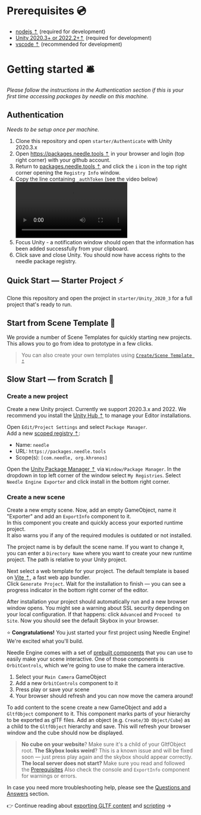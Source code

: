 # Prerequisites 💿
- [nodejs ⇡](https://nodejs.org/en/) (required for development)
- [Unity 2020.3+ or 2022.2+⇡](https://unity3d.com/get-unity/download) (required for development)
- [vscode ⇡](https://code.visualstudio.com/) (recommended for development)

# Getting started 🛎

*Please follow the instructions in the Authentication section if this is your first time accessing packages by needle on this machine.*

## Authentication  

*Needs to be setup once per machine.*  

1) Clone this repository and open ``starter/Authenticate`` with Unity 2020.3.x
2) Open [https://packages.needle.tools ⇡](https://packages.needle.tools) in your browser and login (top right corner) with your github account. 
3) Return to [packages.needle.tools ⇡](https://packages.needle.tools) and click the ``i`` icon in the top right corner opening the ``Registry Info`` window.
4) Copy the line containing ``_authToken`` (see the video below)  
   <video src="https://user-images.githubusercontent.com/5083203/166433857-a0c9e29f-9413-4e10-a1a1-2029e3d3ab06.mp4" autoplay></video>
6) Focus Unity - a notification window should open that the information has been added successfully from your clipboard.
7) Click save and close Unity. You should now have access rights to the needle package registry.

## Quick Start — Starter Project ⚡
Clone this repository and open the project in ``starter/Unity_2020_3`` for a full project that's ready to run.

## Start from Scene Template 🌵

We provide a number of Scene Templates for quickly starting new projects. This allows you to go from idea to prototype in a few clicks.

> You can also create your own templates using [``Create/Scene Template ⇡``](https://docs.unity3d.com/Manual/scene-templates.html)
 
## Slow Start — from Scratch 🐢

### Create a new project

Create a new Unity project. Currently we support 2020.3.x and 2022. We recommend you install the [Unity Hub ⇡](https://docs.unity3d.com/hub/manual/index.html) to manage your Editor installations.

Open ``Edit/Project Settings`` and select ``Package Manager``.  
Add a new [scoped registry ⇡](https://docs.unity3d.com/Manual/upm-scoped.html):
- Name: ``needle``
- URL: ``https://packages.needle.tools``
- Scope(s): ``[com.needle, org.khronos]``

Open the [Unity Package Manager ⇡](https://docs.unity3d.com/Manual/upm-ui.html) via ``Window/Package Manager``. In the dropdown in top left corner of the window select ``My Registries``. Select ``Needle Engine Exporter`` and click install in the bottom right corner.  

### Create a new scene

Create a new empty scene. Now, add an empty GameObject, name it "Exporter" and add an `ExportInfo` component to it.  
In this component you create and quickly access your exported runtime project.  
It also warns you if any of the required modules is outdated or not installed.  

The project name is by default the scene name. If you want to change it, you can enter a ``Directory Name`` where you want to create your new runtime project. The path is relative to your Unity project.  

Next select a web template for your project. The default template is based on [Vite ⇡](https://vitejs.dev/), a fast web app bundler.  
Click ``Generate Project``. Wait for the installation to finish — you can see a progress indicator in the bottom right corner of the editor.  

After installation your project should automatically run and a new browser window opens. You might see a warning about SSL security depending on your local configuration. If that happens: click ``Advanced`` and ``Proceed to Site``. Now you should see the default Skybox in your browser.  

⭐ **Congratulations!** You just started your first project using Needle Engine! We're excited what you'll build.  

Needle Engine comes with a set of [prebuilt components](./component-reference.md) that you can use to easily make your scene interactive. One of those components is ``OrbitControls``, which we're going to use to make the camera interactive.
1. Select your ``Main Camera`` GameObject
2. Add a new ``OrbitControls`` component to it 
3. Press play or save your scene
4. Your browser should refresh and you can now move the camera around!

To add content to the scene create a new GameObject and add a ``GltfObject`` component to it. This component marks parts of your hierarchy to be exported as glTF files. Add an object (e.g. ``Create/3D Object/Cube``) as a child to the ``GltfObject`` hierarchy and save. This will refresh your browser window and the cube should now be displayed.

> **No cube on your website**? Make sure it's a child of your GltfObject root.
> **The Skybox looks weird**? This is a known issue and will be fixed soon — just press play again and the skybox should appear correctly.
> **The local server does not start?** Make sure you read and followed the [Prerequisites](#prerequisites-) Also check the console and `ExportInfo` component for warnings or errors. 

In case you need more troubleshooting help, please see the [Questions and Answers](./faq.md) section.  

👉 Continue reading about [exporting GLTF content](./export.md) and [scripting](./scripting.md) →
